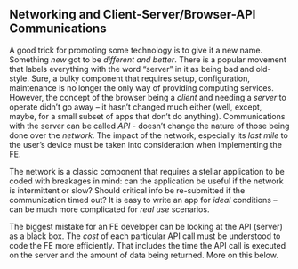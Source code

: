 ## Networking and Client-Server/Browser-API Communications

A good trick for promoting some technology is to give it a new name. Something
*new* got to be *different and better*. There is a popular movement that labels
everything with the word “server” in it as being bad and old-style. Sure, a
bulky component that requires setup, configuration, maintenance is no longer the
only way of providing computing services. However, the concept of the browser
being a *client* and needing a *server* to operate didn’t go away – it hasn’t
changed much either (well, except, maybe, for a small subset of apps that don’t
do anything). Communications with the server can be called *API* - doesn’t
change the nature of those being done over the *network*. The impact of the
network, especially its *last mile* to the user’s device must be taken into
consideration when implementing the FE.

The network is a classic component that requires a stellar application to be
coded with breakages in mind: can the application be useful if the network is
intermittent or slow? Should critical info be re-submitted if the communication
timed out? It is easy to write an app for *ideal* conditions – can be much more
complicated for *real use* scenarios.

The biggest mistake for an FE developer can be looking at the API (server) as a
black box. The *cost* of each particular API call must be understood to code the
FE more efficiently. That includes the time the API call is executed on the
server and the amount of data being returned. More on this below.